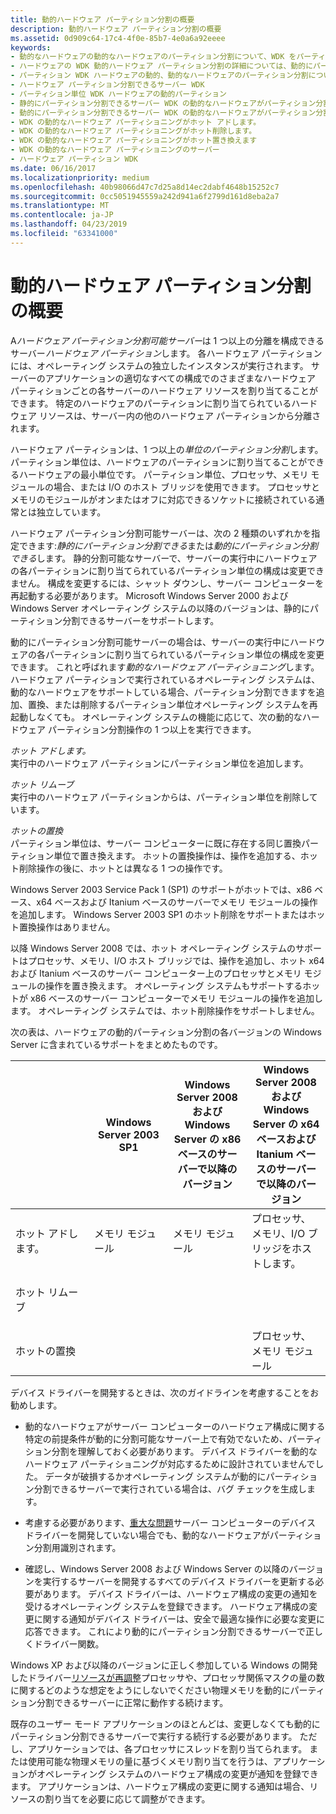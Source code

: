 ```yaml
---
title: 動的ハードウェア パーティション分割の概要
description: 動的ハードウェア パーティション分割の概要
ms.assetid: 0d909c64-17c4-4f0e-85b7-4e0a6a92eeee
keywords:
- 動的なハードウェアの動的なハードウェアのパーティション分割について、WDK をパーティション分割
- ハードウェアの WDK 動的ハードウェア パーティション分割の詳細については、動的にパーティション分割
- パーティション WDK ハードウェアの動的、動的なハードウェアのパーティション分割について
- ハードウェア パーティション分割できるサーバー WDK
- パーティション単位 WDK ハードウェアの動的パーティション
- 静的にパーティション分割できるサーバー WDK の動的なハードウェアがパーティション分割
- 動的にパーティション分割できるサーバー WDK の動的なハードウェアがパーティション分割
- WDK の動的なハードウェア パーティショニングがホット アドします。
- WDK の動的なハードウェア パーティショニングがホット削除します。
- WDK の動的なハードウェア パーティショニングがホット置き換えます
- WDK の動的なハードウェア パーティショニングのサーバー
- ハードウェア パーティション WDK
ms.date: 06/16/2017
ms.localizationpriority: medium
ms.openlocfilehash: 40b98066d47c7d25a8d14ec2dabf4648b15252c7
ms.sourcegitcommit: 0cc5051945559a242d941a6f2799d161d8eba2a7
ms.translationtype: MT
ms.contentlocale: ja-JP
ms.lasthandoff: 04/23/2019
ms.locfileid: "63341000"
---
```

# <a name="introduction-to-dynamic-hardware-partitioning"></a>動的ハードウェア パーティション分割の概要


A*ハードウェア パーティション分割可能サーバー*は 1 つ以上の分離を構成できるサーバー*ハードウェア パーティション*します。 各ハードウェア パーティションには、オペレーティング システムの独立したインスタンスが実行されます。 サーバーのアプリケーションの適切なすべての構成でのさまざまなハードウェア パーティションごとの各サーバーのハードウェア リソースを割り当てることができます。 特定のハードウェアのパーティションに割り当てられているハードウェア リソースは、サーバー内の他のハードウェア パーティションから分離されます。

ハードウェア パーティションは、1 つ以上の*単位のパーティション分割*します。 パーティション単位は、ハードウェアのパーティションに割り当てることができるハードウェアの最小単位です。 パーティション単位、プロセッサ、メモリ モジュールの場合、または I/O のホスト ブリッジを使用できます。 プロセッサとメモリのモジュールがオンまたはオフに対応できるソケットに接続されている通常とは独立しています。

ハードウェア パーティション分割可能サーバーは、次の 2 種類のいずれかを指定できます:*静的にパーティション分割できる*または*動的にパーティション分割できる*します。 静的分割可能なサーバーで、サーバーの実行中にハードウェアの各パーティションに割り当てられているパーティション単位の構成は変更できません。 構成を変更するには、シャット ダウンし、サーバー コンピューターを再起動する必要があります。 Microsoft Windows Server 2000 および Windows Server オペレーティング システムの以降のバージョンは、静的にパーティション分割できるサーバーをサポートします。

動的にパーティション分割可能サーバーの場合は、サーバーの実行中にハードウェアの各パーティションに割り当てられているパーティション単位の構成を変更できます。 これと呼ばれます*動的なハードウェア パーティショニング*します。 ハードウェア パーティションで実行されているオペレーティング システムは、動的なハードウェアをサポートしている場合、パーティション分割できますを追加、置換、または削除するパーティション単位オペレーティング システムを再起動しなくても。 オペレーティング システムの機能に応じて、次の動的なハードウェア パーティション分割操作の 1 つ以上を実行できます。

<a href="" id="hot-add"></a>*ホット アドします。*  
実行中のハードウェア パーティションにパーティション単位を追加します。

<a href="" id="hot-remove"></a>*ホット リムーブ*  
実行中のハードウェア パーティションからは、パーティション単位を削除しています。

<a href="" id="hot-replace"></a>*ホットの置換*  
パーティション単位は、サーバー コンピューターに既に存在する同じ置換パーティション単位で置き換えます。 ホットの置換操作は、操作を追加する、ホット削除操作の後に、ホットとは異なる 1 つの操作です。

Windows Server 2003 Service Pack 1 (SP1) のサポートがホットでは、x86 ベース、x64 ベースおよび Itanium ベースのサーバーでメモリ モジュールの操作を追加します。 Windows Server 2003 SP1 のホット削除をサポートまたはホット置換操作はありません。

以降 Windows Server 2008 では、ホット オペレーティング システムのサポートはプロセッサ、メモリ、I/O ホスト ブリッジでは、操作を追加し、ホット x64 および Itanium ベースのサーバー コンピューター上のプロセッサとメモリ モジュールの操作を置き換えます。 オペレーティング システムもサポートするホットが x86 ベースのサーバー コンピューターでメモリ モジュールの操作を追加します。 オペレーティング システムでは、ホット削除操作をサポートしません。

次の表は、ハードウェアの動的パーティション分割の各バージョンの Windows Server に含まれているサポートをまとめたものです。

<table>
<colgroup>
<col width="25%" />
<col width="25%" />
<col width="25%" />
<col width="25%" />
</colgroup>
<thead>
<tr class="header">
<th></th>
<th>Windows Server 2003 SP1</th>
<th>Windows Server 2008 および Windows Server の x86 ベースのサーバーで以降のバージョン</th>
<th>Windows Server 2008 および Windows Server の x64 ベースおよび Itanium ベースのサーバーで以降のバージョン</th>
</tr>
</thead>
<tbody>
<tr class="odd">
<td><p>ホット アドします。</p></td>
<td><p>メモリ モジュール</p></td>
<td><p>メモリ モジュール</p></td>
<td>プロセッサ、メモリ、I/O ブリッジをホストします。</td>
</tr>
<tr class="even">
<td><p>ホット リムーブ</p></td>
<td></td>
<td></td>
<td></td>
</tr>
<tr class="odd">
<td><p>ホットの置換</p></td>
<td></td>
<td></td>
<td>プロセッサ、メモリ モジュール</td>
</tr>
</tbody>
</table>

 

デバイス ドライバーを開発するときは、次のガイドラインを考慮することをお勧めします。

-   動的なハードウェアがサーバー コンピューターのハードウェア構成に関する特定の前提条件が動的に分割可能なサーバー上で有効でないため、パーティション分割を理解しておく必要があります。 デバイス ドライバーを動的なハードウェア パーティショニングが対応するために設計されていませんでした。 データが破損するかオペレーティング システムが動的にパーティション分割できるサーバーで実行されている場合は、バグ チェックを生成します。

-   考慮する必要があります、[重大な問題](critical-issues-for-device-drivers.md)サーバー コンピューターのデバイス ドライバーを開発していない場合でも、動的なハードウェアがパーティション分割用識別されます。

-   確認し、Windows Server 2008 および Windows Server の以降のバージョンを実行するサーバーを開発するすべてのデバイス ドライバーを更新する必要があります。 デバイス ドライバーは、ハードウェア構成の変更の通知を受けるオペレーティング システムを登録できます。 ハードウェア構成の変更に関する通知がデバイス ドライバーは、安全で最適な操作に必要な変更に応答できます。 これにより動的にパーティション分割できるサーバーで正しくドライバー関数。

Windows XP および以降のバージョンに正しく参加している Windows の開発したドライバー[リソースが再調整](stopping-a-device-to-rebalance-resources.md)プロセッサや、プロセッサ関係マスクの量の数に関するどのような想定をようにしないでください物理メモリを動的にパーティション分割できるサーバーに正常に動作する続けます。

既存のユーザー モード アプリケーションのほとんどは、変更しなくても動的にパーティション分割できるサーバーで実行する続行する必要があります。 ただし、アプリケーションでは、各プロセッサにスレッドを割り当てられます。 または使用可能な物理メモリの量に基づくメモリ割り当てを行うは、アプリケーションがオペレーティング システムのハードウェア構成の変更が通知を登録できます。 アプリケーションは、ハードウェア構成の変更に関する通知は場合、リソースの割り当てを必要に応じて調整ができます。

 

 




